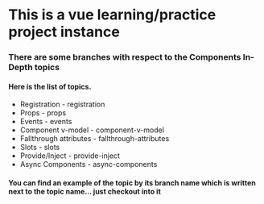 # This is a vue learning/practice project instance

### There are some branches with respect to the Components In-Depth topics
#### Here is the list of topics.

* Registration - registration
* Props - props
* Events - events
* Component v-model - component-v-model
* Fallthrough attributes - fallthrough-attributes
* Slots - slots
* Provide/Inject - provide-inject
* Async Components - async-components

#### You can find an example of the topic by its branch name which is written next to the topic name... just checkout into it
